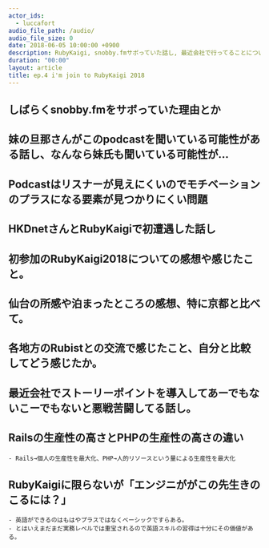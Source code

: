 ```yaml
---
actor_ids:
  - luccafort
audio_file_path: /audio/
audio_file_size: 0
date: 2018-06-05 10:00:00 +0900
description: RubyKaigi, snobby.fmサボっていた話し, 最近会社で行ってることについて話しました
duration: "00:00"
layout: article
title: ep.4 i'm join to RubyKaigi 2018
---
```


## しばらくsnobby.fmをサボっていた理由とか
## 妹の旦那さんがこのpodcastを聞いている可能性がある話し、なんなら妹氏も聞いている可能性が…
## Podcastはリスナーが見えにくいのでモチベーションのプラスになる要素が見つかりにくい問題
## HKDnetさんとRubyKaigiで初遭遇した話し


## 初参加のRubyKaigi2018についての感想や感じたこと。
## 仙台の所感や泊まったところの感想、特に京都と比べて。
## 各地方のRubistとの交流で感じたこと、自分と比較してどう感じたか。

## 最近会社でストーリーポイントを導入してあーでもないこーでもないと悪戦苦闘してる話し。
## Railsの生産性の高さとPHPの生産性の高さの違い
    - Rails→個人の生産性を最大化、PHP→人的リソースという量による生産性を最大化
## RubyKaigiに限らないが「エンジニががこの先生きのこるには？」
    - 英語ができるのはもはやプラスではなくベーシックですらある。
    - とはいえまだまだ実務レベルでは重宝されるので英語スキルの習得は十分にその価値がある。